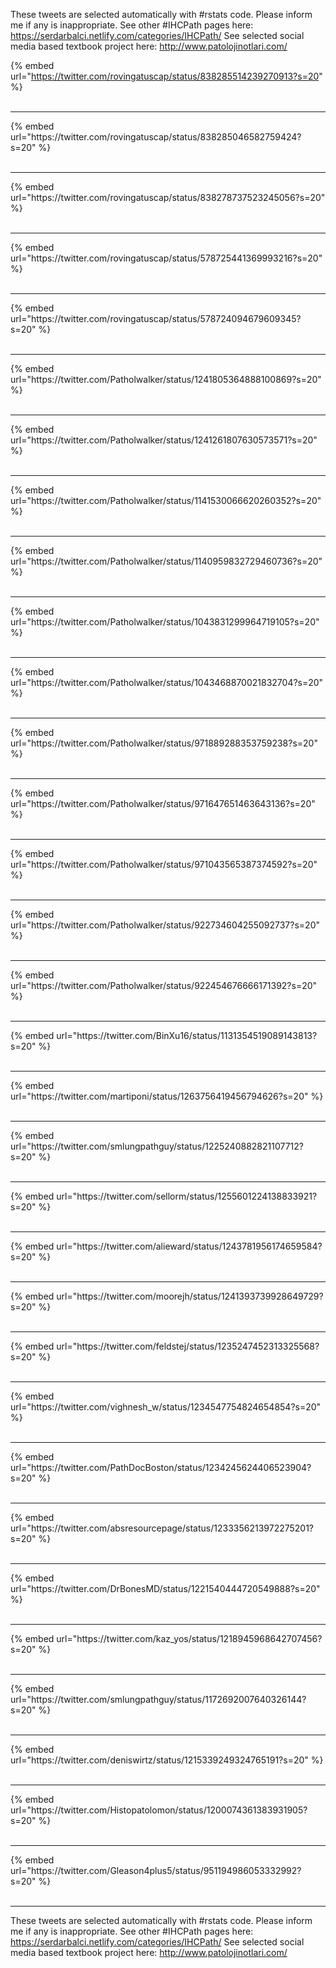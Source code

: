 

These tweets are selected automatically with #rstats code. Please inform me if any is inappropriate.
See other #IHCPath pages here: https://serdarbalci.netlify.com/categories/IHCPath/ 
See selected social media based textbook project here: http://www.patolojinotlari.com/

{% embed url="https://twitter.com/rovingatuscap/status/838285514239270913?s=20" %}<br>
<br>
<hr>
{% embed url="https://twitter.com/rovingatuscap/status/838285046582759424?s=20" %}<br>
<br>
<hr>
{% embed url="https://twitter.com/rovingatuscap/status/838278737523245056?s=20" %}<br>
<br>
<hr>
{% embed url="https://twitter.com/rovingatuscap/status/578725441369993216?s=20" %}<br>
<br>
<hr>
{% embed url="https://twitter.com/rovingatuscap/status/578724094679609345?s=20" %}<br>
<br>
<hr>
{% embed url="https://twitter.com/Patholwalker/status/1241805364888100869?s=20" %}<br>
<br>
<hr>
{% embed url="https://twitter.com/Patholwalker/status/1241261807630573571?s=20" %}<br>
<br>
<hr>
{% embed url="https://twitter.com/Patholwalker/status/1141530066620260352?s=20" %}<br>
<br>
<hr>
{% embed url="https://twitter.com/Patholwalker/status/1140959832729460736?s=20" %}<br>
<br>
<hr>
{% embed url="https://twitter.com/Patholwalker/status/1043831299964719105?s=20" %}<br>
<br>
<hr>
{% embed url="https://twitter.com/Patholwalker/status/1043468870021832704?s=20" %}<br>
<br>
<hr>
{% embed url="https://twitter.com/Patholwalker/status/971889288353759238?s=20" %}<br>
<br>
<hr>
{% embed url="https://twitter.com/Patholwalker/status/971647651463643136?s=20" %}<br>
<br>
<hr>
{% embed url="https://twitter.com/Patholwalker/status/971043565387374592?s=20" %}<br>
<br>
<hr>
{% embed url="https://twitter.com/Patholwalker/status/922734604255092737?s=20" %}<br>
<br>
<hr>
{% embed url="https://twitter.com/Patholwalker/status/922454676666171392?s=20" %}<br>
<br>
<hr>
{% embed url="https://twitter.com/BinXu16/status/1131354519089143813?s=20" %}<br>
<br>
<hr>
{% embed url="https://twitter.com/martiponi/status/1263756419456794626?s=20" %}<br>
<br>
<hr>
{% embed url="https://twitter.com/smlungpathguy/status/1225240882821107712?s=20" %}<br>
<br>
<hr>
{% embed url="https://twitter.com/sellorm/status/1255601224138833921?s=20" %}<br>
<br>
<hr>
{% embed url="https://twitter.com/alieward/status/1243781956174659584?s=20" %}<br>
<br>
<hr>
{% embed url="https://twitter.com/moorejh/status/1241393739928649729?s=20" %}<br>
<br>
<hr>
{% embed url="https://twitter.com/feldstej/status/1235247452313325568?s=20" %}<br>
<br>
<hr>
{% embed url="https://twitter.com/vighnesh_w/status/1234547754824654854?s=20" %}<br>
<br>
<hr>
{% embed url="https://twitter.com/PathDocBoston/status/1234245624406523904?s=20" %}<br>
<br>
<hr>
{% embed url="https://twitter.com/absresourcepage/status/1233356213972275201?s=20" %}<br>
<br>
<hr>
{% embed url="https://twitter.com/DrBonesMD/status/1221540444720549888?s=20" %}<br>
<br>
<hr>
{% embed url="https://twitter.com/kaz_yos/status/1218945968642707456?s=20" %}<br>
<br>
<hr>
{% embed url="https://twitter.com/smlungpathguy/status/1172692007640326144?s=20" %}<br>
<br>
<hr>
{% embed url="https://twitter.com/deniswirtz/status/1215339249324765191?s=20" %}<br>
<br>
<hr>
{% embed url="https://twitter.com/Histopatolomon/status/1200074361383931905?s=20" %}<br>
<br>
<hr>
{% embed url="https://twitter.com/Gleason4plus5/status/951194986053332992?s=20" %}<br>
<br>
<hr>


These tweets are selected automatically with #rstats code. Please inform me if any is inappropriate.
See other #IHCPath pages here: https://serdarbalci.netlify.com/categories/IHCPath/ 
See selected social media based textbook project here: http://www.patolojinotlari.com/
